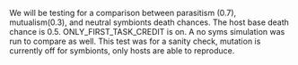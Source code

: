 We will be testing for a comparison between parasitism (0.7), mutualism(0.3), and neutral symbionts death chances. The host base death chance is 0.5. ONLY_FIRST_TASK_CREDIT is on. A no syms simulation was run to compare as well. This test was for a sanity check, mutation is currently off for symbionts, only hosts are able to reproduce.

